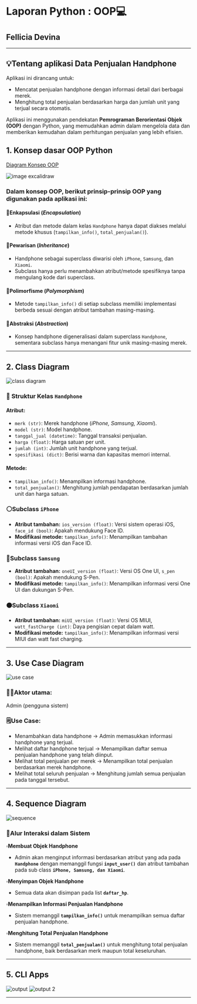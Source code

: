 # Laporan Python : OOP💻
## Fellicia Devina
---

## 💡Tentang aplikasi Data Penjualan Handphone
Aplikasi ini dirancang untuk:
- Mencatat penjualan handphone dengan informasi detail dari berbagai merek.
- Menghitung total penjualan berdasarkan harga dan jumlah unit yang terjual secara otomatis.


Aplikasi ini menggunakan pendekatan **Pemrograman Berorientasi Objek (OOP)** dengan Python, yang memudahkan admin dalam mengelola data dan memberikan kemudahan dalam perhitungan penjualan yang lebih efisien.

## 1. Konsep dasar OOP Python
[Diagram Konsep OOP](https://excalidraw.com/#json=5l4fp7Vkh2vlBYlY4qzKF,mYjsEvhXHOIHIMbCpAmD-A)

![image excalidraw](https://github.com/user-attachments/assets/c7cd30b3-1da8-44fe-aef2-c534a993314d)

### **Dalam konsep OOP, berikut prinsip-prinsip OOP yang digunakan pada aplikasi ini:**
#### 🔺Enkapsulasi (*Encapsulation*)
- Atribut dan metode dalam kelas `Handphone` hanya dapat diakses melalui metode khusus (`tampilkan_info()`, `total_penjualan()`).

#### 🔺Pewarisan (*Inheritance*)
- Handphone sebagai superclass diwarisi oleh `iPhone`, `Samsung`, dan `Xiaomi`.
- Subclass hanya perlu menambahkan atribut/metode spesifiknya tanpa mengulang kode dari superclass.

#### 🔺Polimorfisme (*Polymorphism*)
- Metode `tampilkan_info()` di setiap subclass memiliki implementasi berbeda sesuai dengan atribut tambahan masing-masing.

#### 🔺Abstraksi (*Abstraction*)
- Konsep handphone digeneralisasi dalam superclass `Handphone`, sementara subclass hanya menangani fitur unik masing-masing merek.

---

## 2. Class Diagram
![class diagram](https://github.com/user-attachments/assets/356752a5-2ac2-43bb-b49a-56cbdf641cc6)


### **📱 Struktur Kelas `Handphone`**

#### Atribut:

- `merk (str)`: Merek handphone (*iPhone, Samsung, Xiaomi*).
- `model (str)`: Model handphone.
- `tanggal_jual (datetime)`: Tanggal transaksi penjualan.
- `harga (float)`: Harga satuan per unit.
- `jumlah (int)`: Jumlah unit handphone yang terjual.
- `spesifikasi (dict)`: Berisi warna dan kapasitas memori internal.

#### Metode:
- `tampilkan_info()`: Menampilkan informasi handphone.
- `total_penjualan()`: Menghitung jumlah pendapatan berdasarkan jumlah unit dan harga satuan.

### **⚪Subclass `iPhone`**

- **Atribut tambahan:** `ios_version (float)`: Versi sistem operasi iOS, `face_id (bool)`: Apakah mendukung Face ID.
- **Modifikasi metode:** `tampilkan_info()`: Menampilkan tambahan informasi versi iOS dan Face ID.

### **🔵Subclass `Samsung`**

- **Atribut tambahan:** `oneUI_version (float)`: Versi OS One UI, `s_pen (bool)`: Apakah mendukung S-Pen.
- **Modifikasi metode:** `tampilkan_info()`: Menampilkan informasi versi One UI dan dukungan S-Pen.

### **🟠Subclass `Xiaomi`**

- **Atribut tambahan:** `miUI_version (float)`: Versi OS MIUI, `watt_fastCharge (int)`: Daya pengisian cepat dalam watt.
- **Modifikasi metode:** `tampilkan_info()`: Menampilkan informasi versi MIUI dan watt fast charging.

---

## 3. Use Case Diagram
![use case](https://github.com/user-attachments/assets/4b4efc06-60a4-4a4a-8573-23f2dfae0e86)

### **🧍‍♂️Aktor utama:**
Admin (pengguna sistem)

### **🗒️Use Case:**
- Menambahkan data handphone → Admin memasukkan informasi handphone yang terjual.
- Melihat daftar handphone terjual → Menampilkan daftar semua penjualan handphone yang telah diinput.
- Melihat total penjualan per merek → Menampilkan total penjualan berdasarkan merek handphone.
- Melihat total seluruh penjualan → Menghitung jumlah semua penjualan pada tanggal tersebut.

---

## 4. Sequence Diagram
![sequence](https://github.com/user-attachments/assets/12c7b88d-9cb2-4dce-936c-9625ae3ad469
)

### **📲Alur Interaksi dalam Sistem**
**▫️Membuat Objek Handphone**
   - Admin akan menginput informasi berdasarkan atribut yang ada pada  **`Handphone`** dengan memanggil fungsi **`input_user()`** dan atribut tambahan pada sub class **`iPhone, Samsung, dan Xiaomi`**.

**▫️Menyimpan Objek Handphone**
   - Semua data akan disimpan pada list **`daftar_hp`**.

**▫️Menampilkan Informasi Penjualan Handphone**
   - Sistem memanggil **`tampilkan_info()`** untuk menampilkan semua daftar penjualan handphone.

**▫️Menghitung Total Penjualan Handphone**
   - Sistem memanggil **`total_penjualan()`** untuk menghitung total penjualan handphone, baik berdasarkan merk maupun total keseluruhan.

---

## 5. CLI Apps
![output](https://github.com/user-attachments/assets/bfed9370-0c3c-4313-8d9a-3fc88e4f24ee)
![output 2](https://github.com/user-attachments/assets/c48a15e7-99f7-47d8-8fb7-1e68a4430e0b)


---
